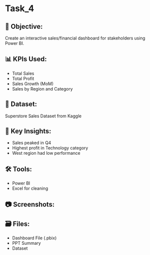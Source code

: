 # Task_4

## 📌 Objective:
Create an interactive sales/financial dashboard for stakeholders using Power BI.

## 📊 KPIs Used:
- Total Sales
- Total Profit
- Sales Growth (MoM)
- Sales by Region and Category

## 📁 Dataset:
Superstore Sales Dataset from Kaggle

## 🧠 Key Insights:
- Sales peaked in Q4
- Highest profit in Technology category
- West region had low performance

## 🛠 Tools:
- Power BI 
- Excel for cleaning

## 📷 Screenshots:


## 🗃️ Files:
- Dashboard File (.pbix)
- PPT Summary
- Dataset
